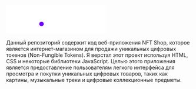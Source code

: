 ![logo](/src/img/svg/nft.shop.svg)

Данный репозиторий содержит код веб-приложения NFT Shop, которое является интернет-магазином для продажи уникальных цифровых токенов (Non-Fungible Tokens).
Я верстал этот проект используя HTML, CSS и некоторые библиотеки JavaScript.
Целью этого приложения является предоставление пользователям легкого интерфейса для просмотра и покупки уникальных цифровых товаров, таких как картины, музыкальные треки и цифровые коллекционные предметы.
